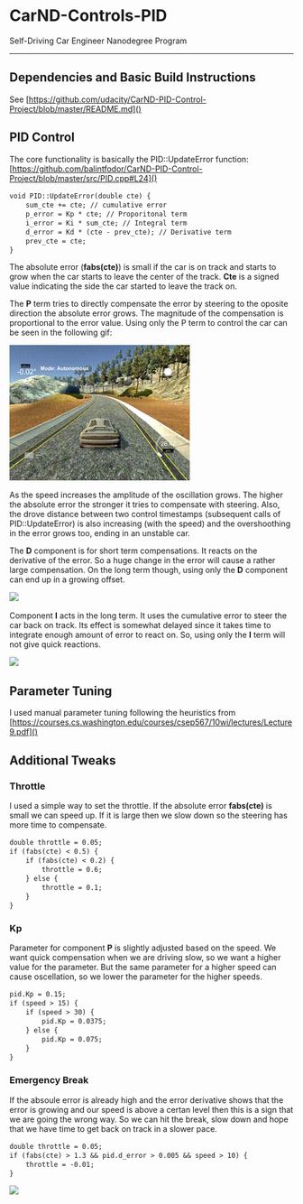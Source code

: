 # CarND-Controls-PID
Self-Driving Car Engineer Nanodegree Program

---

## Dependencies and Basic Build Instructions

See [https://github.com/udacity/CarND-PID-Control-Project/blob/master/README.md]()

## PID Control

The core functionality is basically the PID::UpdateError function:
[https://github.com/balintfodor/CarND-PID-Control-Project/blob/master/src/PID.cpp#L24]()

```
void PID::UpdateError(double cte) {
    sum_cte += cte; // cumulative error
    p_error = Kp * cte; // Proporitonal term
    i_error = Ki * sum_cte; // Integral term
    d_error = Kd * (cte - prev_cte); // Derivative term
    prev_cte = cte;
}
```

The absolute error (**fabs(cte)**) is small if the car is on track and starts to grow when the car starts to leave the center of the track. **Cte** is a signed value indicating the side the car started to leave the track on.

The **P** term tries to directly compensate the error by steering to the oposite direction the absolute error grows. The magnitude of the compensation is proportional to the error value. Using only the P term to control the car can be seen in the following gif:

![](assets/only_p.gif)

As the speed increases the amplitude of the oscillation grows. The higher the absolute error the stronger it tries to compensate with steering. Also, the drove distance between two control timestamps (subsequent calls of PID::UpdateError) is also increasing (with the speed) and the overshoothing in the error grows too, ending in an unstable car.

The **D** component is for short term compensations. It reacts on the derivative of the error. So a huge change in the error will cause a rather large compensation. On the long term though, using only the **D** component can end up in a growing offset.

![](assets/only_d.gif)

Component **I** acts in the long term. It uses the cumulative error to steer the car back on track. Its effect is somewhat delayed since it takes time to integrate enough amount of error to react on. So, using only the **I** term will not give quick reactions.

![](assets/only_i.gif)

## Parameter Tuning

I used manual parameter tuning following the heuristics from [https://courses.cs.washington.edu/courses/csep567/10wi/lectures/Lecture9.pdf]()

## Additional Tweaks

### Throttle

I used a simple way to set the throttle. If the absolute error **fabs(cte)** is small we can speed up. If it is large then we slow down so the steering has more time to compensate.

```
double throttle = 0.05;
if (fabs(cte) < 0.5) {
    if (fabs(cte) < 0.2) {
        throttle = 0.6;
    } else {
        throttle = 0.1;
    }
}
```

### Kp

Parameter for component **P** is slightly adjusted based on the speed. We want quick compensation when we are driving slow, so we want a higher value for the parameter. But the same parameter for a higher speed can cause oscellation, so we lower the parameter for the higher speeds.

```
pid.Kp = 0.15;
if (speed > 15) {
    if (speed > 30) {
        pid.Kp = 0.0375;
    } else {
        pid.Kp = 0.075;
    }
}
```

### Emergency Break 

If the absoule error is already high and the error derivative shows that the error is growing and our speed is above a certan level then this is a sign that we are going the wrong way. So we can hit the break, slow down and hope that we have time to get back on track in a slower pace.

```
double throttle = 0.05;
if (fabs(cte) > 1.3 && pid.d_error > 0.005 && speed > 10) {
    throttle = -0.01;
}
```

![](assets/breaks.gif)